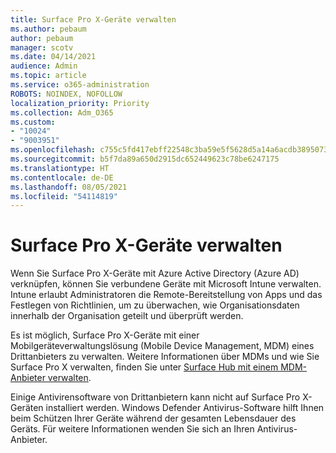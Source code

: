 ```yaml
---
title: Surface Pro X-Geräte verwalten
ms.author: pebaum
author: pebaum
manager: scotv
ms.date: 04/14/2021
audience: Admin
ms.topic: article
ms.service: o365-administration
ROBOTS: NOINDEX, NOFOLLOW
localization_priority: Priority
ms.collection: Adm_O365
ms.custom:
- "10024"
- "9003951"
ms.openlocfilehash: c755c5fd417ebff22548c3ba59e5f5628d5a14a6acdb38950737ea70b9e545c7
ms.sourcegitcommit: b5f7da89a650d2915dc652449623c78be6247175
ms.translationtype: HT
ms.contentlocale: de-DE
ms.lasthandoff: 08/05/2021
ms.locfileid: "54114819"
---
```

# <a name="manage-surface-pro-x-devices"></a>Surface Pro X-Geräte verwalten

Wenn Sie Surface Pro X-Geräte mit Azure Active Directory (Azure AD) verknüpfen, können Sie verbundene Geräte mit Microsoft Intune verwalten. Intune erlaubt Administratoren die Remote-Bereitstellung von Apps und das Festlegen von Richtlinien, um zu überwachen, wie Organisationsdaten innerhalb der Organisation geteilt und überprüft werden.

Es ist möglich, Surface Pro X-Geräte mit einer Mobilgeräteverwaltungslösung (Mobile Device Management, MDM) eines Drittanbieters zu verwalten. Weitere Informationen über MDMs und wie Sie Surface Pro X verwalten, finden Sie unter [Surface Hub mit einem MDM-Anbieter verwalten](https://docs.microsoft.com/surface-hub/manage-settings-with-mdm-for-surface-hub).

Einige Antivirensoftware von Drittanbietern kann nicht auf Surface Pro X-Geräten installiert werden. Windows Defender Antivirus-Software hilft Ihnen beim Schützen Ihrer Geräte während der gesamten Lebensdauer des Geräts. Für weitere Informationen wenden Sie sich an Ihren Antivirus-Anbieter.

